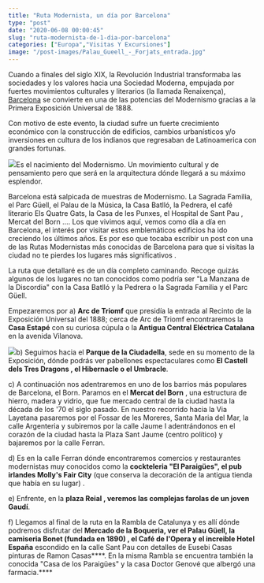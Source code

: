 ```yaml
---
title: "Ruta Modernista, un día por Barcelona"
type: "post"
date: "2020-06-08 00:00:45"
slug: "ruta-modernista-de-1-dia-por-barcelona"
categories: ["Europa","Visitas Y Excursiones"]
image: "/post-images/Palau_Gueell_-_Forjats_entrada.jpg"
---
```


Cuando a finales del siglo XIX, la Revolución Industrial transformaba las sociedades y los valores hacia una Sociedad Moderna, empujada por fuertes movimientos culturales y literarios (la llamada Renaixença), [Barcelona](http://www.missviajes.com/barcelona-musa-gaudi-16070/) se convierte en una de las potencias del Modernismo gracias a la Primera Exposición Universal de 1888.

Con motivo de este evento, la ciudad sufre un fuerte crecimiento económico con la construcción de edificios, cambios urbanísticos y/o inversiones en cultura de los indianos que regresaban de Latinoamerica con grandes fortunas.

![](/post-images/Palau_Gueell_-_Forjats_entrada.jpg)Es el nacimiento del Modernismo. Un movimiento cultural y de pensamiento pero que será en la arquitectura dónde llegará a su máximo esplendor.



Barcelona está salpicada de muestras de Modernismo. La Sagrada Familia, el Parc Güell, el Palau de la Música, la Casa Batlló, la Pedrera, el café literario Els Quatre Gats, la Casa de les Punxes, el Hospital de Sant Pau , Mercat del Born .... Los que vivimos aquí, vemos como día a día en Barcelona, el interés por visitar estos emblemáticos edificios ha ido creciendo los últimos años. Es por eso que tocaba escribir un post con una de las Rutas Modernistas más conocidas de Barcelona para que si visitas la ciudad no te pierdes los lugares más significativos .

La ruta que detallaré es de un día completo caminando. Recoge quizás algunos de los lugares no tan conocidos como podría ser "La Manzana de la Discordia" con la Casa Batlló y la Pedrera o la Sagrada Familia y el Parc Güell.



Empezaremos por a) **Arc de Triomf** que presidía la entrada al Recinto de la Exposición Universal del 1888; cerca de Arc de Triomf encontraremos la **Casa Estapé** con su curiosa cúpula o la **Antigua Central Eléctrica Catalana** en la avenida Vilanova.



![](http://www.missviajes.com/wp-content/uploads/2017/11/casa-dels-paraigües.jpg)b) Seguimos hacia el **Parque de la Ciudadella**, sede en su momento de la Exposición, dónde podrás ver pabellones espectaculares como **El Castell dels Tres Dragons , el Hibernacle o el Umbracle**.

c) A continuación nos adentraremos en uno de los barrios más populares de Barcelona, el Born. Paramos en el **Mercat del Born** , una estructura de hierro, madera y vidrio, que fue mercado central de la ciudad hasta la década de los '70 el siglo pasado. En nuestro recorrido hacia la Via Layetana pasaremos por el Fossar de les Moreres, Santa Maria del Mar, la calle Argenteria y subiremos por la calle Jaume I adentrándonos en el corazón de la ciudad hasta la Plaza Sant Jaume (centro político) y bajaremos por la calle Ferran.

d) Es en la calle Ferran dónde encontraremos comercios y restaurantes modernistas muy conocidos como la **cockteleria "El Paraigües", el pub irlandes Molly's Fair City** (que conserva la decoración de la antigua tienda que había en su lugar) .

e) Enfrente, en la **plaza Reial , veremos las complejas farolas de un joven Gaudí**.

f) Llegamos al final de la ruta en la Rambla de Catalunya y es allí dónde podremos disfrutar del **Mercado de la Boqueria, ver el Palau Güell, la camiseria Bonet (fundada en 1890) , el Café de l'Opera y el increible Hotel España** escondido en la calle Sant Pau con detalles de Eusebi Casas pinturas de Ramon Casas****. En la misma Rambla se encuentra también la conocida "Casa de los Paraigües" y la casa Doctor Genové que albergó una farmacia.****